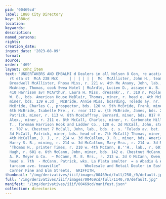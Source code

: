 ```yaml
---
pid: '00469cd'
label: 1880 City Directory
key: 1880cd
location: 
keywords: 
description: 
named_persons: 
rights: 
creation_date: 
ingest_date: '2023-08-09'
format: 
source: 
order: '469'
layout: cmhc_item
text: 'UNDERTAKBRS AND EMBALMI d Dealers in all Nelson 8 Gon, re acatic tone metus
  rt eta st  McA 238 McC     | | | | | |  Mc  McAllister, John H., teamster James
  Broadwell McAllister, Phosa Miss, r. 221 w. 4th Me Anany, John, lab., 234 e. 34
  McAnany, Thomas, cook Swea Hotel | McArdle, Lucien D., assayer A. B. Litchfield,
  410 Harrison av! McArthur, Laura H. Miss, dressmkr., r. 310 n. Poplar 4 McBerney,
  W. B., bds. American House MeBlair, Thomas, miner, r. head e. 4th McBride, Andrew,
  miner, bds. 139 e.3d _ McBride, Annie Miss, boarding, Toledo ay. nr. 2d st, south
  McBride, Charles C., prospector, bds. 120 w. 5th McBride, Frank, miner, r. 227 e,
  6th McBride, Isabelle Mre., r. rear 112 w. {th McBride, James, bds. 203 w. 7th McCabe,
  Patrick, miner, r. 113 w. 8th MceCaffray, Bernard, miner, bds. 817 ©. 6th McCall,
  Alex., miner, r. 211 e. 8th McCall, Charles, miner, r. Carbonate Hill MeCall, E.
  T., foreman Harrison Hook and Ladder Co., 120 e. 2d McCall, John, stock dealer,
  r. 707 w. Chestnut 7 McCall, John, lab., bds. ¢. s. ‘Toledo av. bet. Chestnut and
  3d McCall, Patrick, miner, bds. head of e. 7th McCall} Thomas, miner, r. 519 e.
  4th McCallum, J. J., r. 214 w. 3d McCallum, J. R., miner, bds. American House McCallum,
  Harry S. B., mining, r. 214 w. 3d McCallum, Mary Mra., r. 214 w. 3d McCandlass,
  ‘Thomas H., printer Times, r. 210 w. 4th McCann, B.''H., lab., r. 601 e. 6th McQann,
  Hugh, r. 601 e. 6th McCann, Jobn, miner, bds. 142 e. Chestnut McCann, Martin, lab.
  A. R. Meyer & Co.  ~ McCann, M. E. Mrs., r. 213 w. 2d © McCann, Owen, miner, bds.
  head e. 7th  - McCann, Patrick, wks. La Plata smelter  = a Abadia & Arnolds, “it''s:
  tarcaon ave. teaavilie”           Wholesale and Retail Dealer in Eastern Lumber,
  Corner Pine and Elm Streets,  GRIFFITH,    '
thumbnail: "/img/derivatives/iiif/images/00469cd/full/250,/0/default.jpg"
full: "/img/derivatives/iiif/images/00469cd/full/1140,/0/default.jpg"
manifest: "/img/derivatives/iiif/00469cd/manifest.json"
collection: directories
---
```

